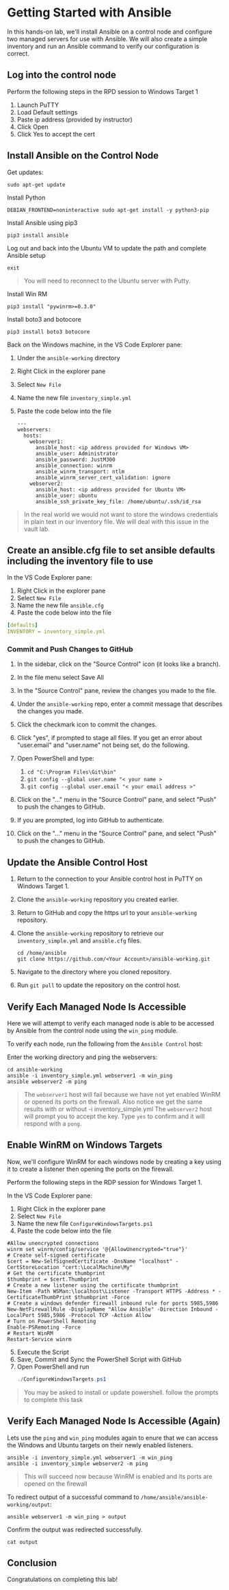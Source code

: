 # Getting Started with Ansible

In this hands-on lab, we'll install Ansible on a control node and configure two managed servers for use with Ansible. We will also create a simple inventory and run an Ansible command to verify our configuration is correct.

## Log into the control node

Perform the following steps in the RPD session to Windows Target 1

1. Launch PuTTY
1. Load Default settings
1. Paste ip address (provided by instructor)
1. Click Open
1. Click Yes to accept the cert

## Install Ansible on the Control Node

Get updates:

```
sudo apt-get update
```

Install Python

```
DEBIAN_FRONTEND=noninteractive sudo apt-get install -y python3-pip
```

Install Ansible using pip3

```
pip3 install ansible
```

Log out and back into the Ubuntu VM to update the path and complete Ansible setup

```
exit
```

> You will need to reconnect to the Ubuntu server with Putty.

Install Win RM

```
pip3 install "pywinrm>=0.3.0"
```

Install boto3 and botocore

```
pip3 install boto3 botocore
```

Back on the Windows machine, in the VS Code Explorer pane:

1. Under the `ansible-working` directory
2. Right Click in the explorer pane
3. Select `New File`
4. Name the new file `inventory_simple.yml`
5. Paste the code below into the file

    ```
    ---
    webservers:
      hosts:
        webserver1:
          ansible_host: <ip address provided for Windows VM>
          ansible_user: Administrator
          ansible_password: JustM300
          ansible_connection: winrm
          ansible_winrm_transport: ntlm
          ansible_winrm_server_cert_validation: ignore
        webserver2:
          ansible_host: <ip address provided for Ubuntu VM>
          ansible_user: ubuntu
          ansible_ssh_private_key_file: /home/ubuntu/.ssh/id_rsa
    ```
          
> In the real world we would not want to store the windows credentials in plain text in our inventory file. We will deal with this issue in the vault lab.    
 
 ## Create an ansible.cfg file to set ansible defaults including the inventory file to use
 
 In the VS Code Explorer pane:

1. Right Click in the explorer pane
1. Select `New File`
1. Name the new file `ansible.cfg`
1. Paste the code below into the file

```yaml
[defaults]
INVENTORY = inventory_simple.yml
```

### Commit and Push Changes to GitHub

1. In the sidebar, click on the "Source Control" icon (it looks like a branch).
2. In the file menu select Save All
3. In the "Source Control" pane, review the changes you made to the file.
4. Under the `ansible-working` repo, enter a commit message that describes the changes you made.
5. Click the checkmark icon to commit the changes.  
6. Click "yes", if prompted to stage all files. 
If you get an error about "user.email" and "user.name" not being set, do the following. 

1. Open PowerShell and type: 
   1. `cd "C:\Program Files\Git\bin"`
   2. `git config --global user.name "< your name >`
   3. `git config --global user.email "< your email address >"`
7. Click on the "..." menu in the "Source Control" pane, and select "Push" to push the changes to GitHub.
8. If you are prompted, log into GitHub to authenticate.

7. Click on the "..." menu in the "Source Control" pane, and select "Push" to push the changes to GitHub.

## Update the Ansible Control Host

1. Return to the connection to your Ansible control host in PuTTY on Windows Target 1.
2. Clone the `ansible-working` repository you created earlier. 
3. Return to GitHub and copy the https url to your `ansible-working` repository. 
4. Clone the `ansible-working` repository to retrieve our `inventory_simple.yml` and `ansible.cfg` files.

    ```
    cd /home/ansible
    git clone https://github.com/<Your Account>/ansible-working.git
    ```
3. Navigate to the directory where you cloned repository.
4. Run `git pull` to update the repository on the control host.

## Verify Each Managed Node Is Accessible

Here we will attempt to verify each managed node is able to be accessed by Ansible from the control node using the `win_ping` module.

To verify each node, run the following from the `Ansible Control` host:



Enter the working directory and ping the webservers:

```
cd ansible-working
ansible -i inventory_simple.yml webserver1 -m win_ping 
ansible webserver2 -m ping 
```

> The `webserver1` host will fail because we have not yet enabled WinRM or opened its ports on the firewall. Also notice we get the same results with or without -i inventory_simple.yml
> The `webserver2` host will prompt you to accept the key. Type `yes` to confirm and it will respond with a `pong`.
  
## Enable WinRM on Windows Targets

Now, we'll configure WinRM for each windows node by creating a key using it to create a listener then opening the ports on the firewall.

Perform the following steps in the RDP session for Windows Target 1.

In the VS Code Explorer pane:

1. Right Click in the explorer pane
1. Select `New File`
1. Name the new file `ConfigureWindowsTargets.ps1`
1. Paste the code below into the file

  ```
  #Allow unencrypted connections
  winrm set winrm/config/service '@{AllowUnencrypted="true"}'
  # Create self-signed certificate
  $cert = New-SelfSignedCertificate -DnsName "localhost" -CertStoreLocation "cert:\LocalMachine\My"
  # Get the certificate thumbprint
  $thumbprint = $cert.Thumbprint
  # Create a new listener using the certificate thumbprint
  New-Item -Path WSMan:\localhost\Listener -Transport HTTPS -Address * -CertificateThumbPrint $thumbprint -Force
  # Create a windows defender firewall inbound rule for ports 5985,5986
  New-NetFirewallRule -DisplayName "Allow Ansible" -Direction Inbound -LocalPort 5985,5986 -Protocol TCP -Action Allow
  # Turn on PowerShell Remoting
  Enable-PSRemoting -Force
  # Restart WinRM
  Restart-Service winrm
  ```
    
5. Execute the Script 
1. Save, Commit and Sync the PowerShell Script with GitHub
2. Open PowerShell and run
    ```powershell
    ./ConfigureWindowsTargets.ps1
    ```

> You may be asked to install or update powershell. follow the prompts to complete this task

## Verify Each Managed Node Is Accessible (Again)

Lets use the `ping` and `win_ping` modules again to enure that we can access the Windows and Ubuntu targets on their newly enabled listeners.

  ```
  ansible -i inventory_simple.yml webserver1 -m win_ping 
  ansible -i inventory_simple webserver2 -m ping 
  ```

  > This will succeed now because WinRM is enabled and its ports are opened on the firewall

  To redirect output of a successful command to `/home/ansible/ansible-working/output`:

  ```
  ansible webserver1 -m win_ping > output 
  ```
  
  Confirm the output was redirected successfully. 
  ```
  cat output
  ```

## Conclusion

  Congratulations on completing this lab!

